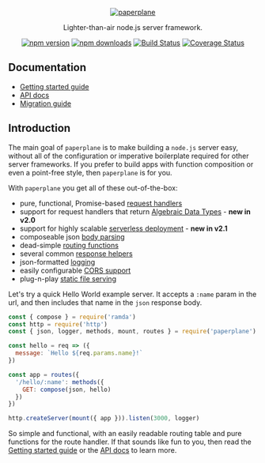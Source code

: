 <p align="center">
  <a href="#"><img src="https://cloud.githubusercontent.com/assets/888052/22172037/543e7f10-df6b-11e6-8ab8-8a1e679dd27e.png" alt="paperplane" style="max-width:100%;"></a>
</p>
<p align="center">
  Lighter-than-air node.js server framework.
</p>
<p align="center">
  <a href="https://www.npmjs.com/package/paperplane"><img src="https://img.shields.io/npm/v/paperplane.svg" alt="npm version" style="max-width:100%;"></a> <a href="https://www.npmjs.com/package/paperplane"><img src="https://img.shields.io/npm/dm/paperplane.svg" alt="npm downloads" style="max-width:100%;"></a> <a href="https://travis-ci.org/articulate/paperplane"><img src="https://travis-ci.org/articulate/paperplane.svg?branch=master" alt="Build Status" style="max-width:100%;"></a> <a href='https://coveralls.io/github/articulate/paperplane?branch=v2'><img src='https://coveralls.io/repos/github/articulate/paperplane/badge.svg?branch=v2' alt='Coverage Status' /></a>
</p>

## Documentation

- [Getting started guide](https://github.com/articulate/paperplane/blob/master/docs/getting-started.md)
- [API docs](https://github.com/articulate/paperplane/blob/master/docs/API.md)
- [Migration guide](https://github.com/articulate/paperplane/blob/master/docs/migration-guide.md)

## Introduction

The main goal of `paperplane` is to make building a `node.js` server easy, without all of the configuration or imperative boilerplate required for other server frameworks.  If you prefer to build apps with function composition or even a point-free style, then `paperplane` is for you.

With `paperplane` you get all of these out-of-the-box:

- pure, functional, Promise-based [request handlers](https://github.com/articulate/paperplane/blob/master/docs/getting-started.md#basic-concepts)
- support for request handlers that return [Algebraic Data Types](https://github.com/articulate/paperplane/blob/master/docs/getting-started.md#what-are-algebraic-data-types) - **new in v2.0**
- support for highly scalable [serverless deployment](https://github.com/articulate/paperplane/blob/master/docs/API.md#serverless-deployment) - **new in v2.1**
- composeable json [body parsing](https://github.com/articulate/paperplane/blob/master/docs/API.md#parsejson)
- dead-simple [routing functions](https://github.com/articulate/paperplane/blob/master/docs/API.md#routes)
- several common [response helpers](https://github.com/articulate/paperplane/blob/master/docs/getting-started.md#response-object)
- json-formatted [logging](https://github.com/articulate/paperplane/blob/master/docs/API.md#logger)
- easily configurable [CORS support](https://github.com/articulate/paperplane/blob/master/docs/API.md#cors)
- plug-n-play [static file serving](https://github.com/articulate/paperplane/blob/master/docs/API.md#serve)

Let's try a quick Hello World example server.  It accepts a `:name` param in the url, and then includes that name in the `json` response body.

```js
const { compose } = require('ramda')
const http = require('http')
const { json, logger, methods, mount, routes } = require('paperplane')

const hello = req => ({
  message: `Hello ${req.params.name}!`
})

const app = routes({
  '/hello/:name': methods({
    GET: compose(json, hello)
  })
})

http.createServer(mount({ app })).listen(3000, logger)
```

So simple and functional, with an easily readable routing table and pure functions for the route handler.  If that sounds like fun to you, then read the [Getting started guide](https://github.com/articulate/paperplane/blob/master/docs/getting-started.md) or the [API docs](https://github.com/articulate/paperplane/blob/master/docs/API.md) to learn more.
